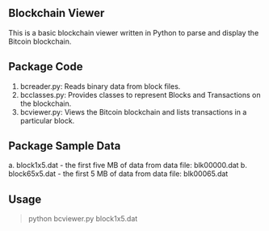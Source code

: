 ## Blockchain Viewer
This is a basic blockchain viewer written in Python to parse and display the Bitcoin blockchain.

## Package Code
1. bcreader.py: Reads binary data from block files.
2. bcclasses.py: Provides classes to represent Blocks and Transactions on the blockchain.
3. bcviewer.py: Views the Bitcoin blockchain and lists transactions in a particular block.

## Package Sample Data
a. block1x5.dat - the first five MB of data from data file: blk00000.dat
b. block65x5.dat - the first 5 MB of data from data file: blk00065.dat

## Usage
> python bcviewer.py block1x5.dat
